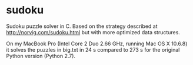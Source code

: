 sudoku
======

Sudoku puzzle solver in C. Based on the strategy described at
http://norvig.com/sudoku.html but with more optimized data structures.

On my MacBook Pro (Intel Core 2 Duo 2.66 GHz, running Mac OS X 10.6.8)
it solves the puzzles in big.txt in 24 s compared to 273 s for the
original Python version (Python 2.7).
